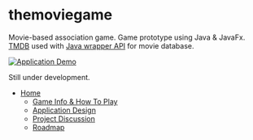 # themoviegame
Movie-based association game. Game prototype using Java & JavaFx. [TMDB](https://www.themoviedb.org/) used with [Java wrapper API](https://github.com/holgerbrandl/themoviedbapi/) for movie database.

[![Application Demo](https://img.youtube.com/vi/LGS6fSzIFKE/0.jpg)](http://www.youtube.com/watch?v=LGS6fSzIFKE)

Still under development.

- [Home](https://github.com/ahinds1/themoviegame/wiki/Home)
    - [Game Info & How To Play](https://github.com/ahinds1/themoviegame/wiki/Game-Info-&-How-To-Play)
    - [Application Design](https://github.com/ahinds1/themoviegame/wiki/Application-Design)
    - [Project Discussion](https://github.com/ahinds1/themoviegame/wiki/Project-Discussion)
    - [Roadmap](https://github.com/ahinds1/themoviegame/wiki/Roadmap-&-Future-Work)
